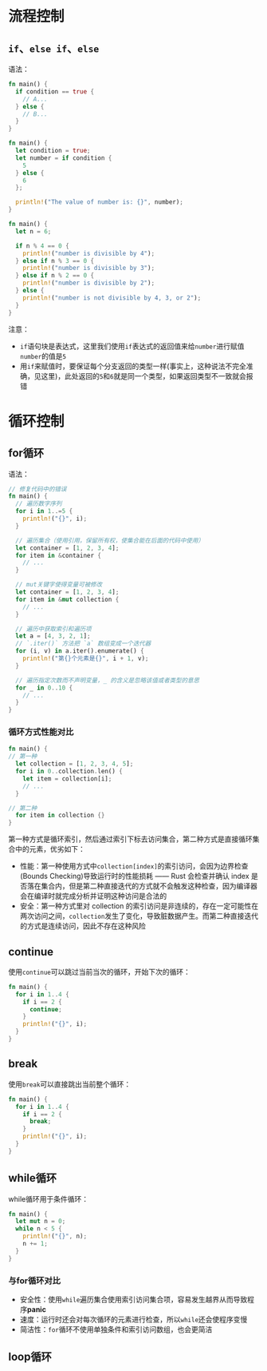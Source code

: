 # 流程控制

## `if`、`else if`、`else`

语法：

```rust
fn main() {
  if condition == true {
    // A...
  } else {
    // B...
  }
}

fn main() {
  let condition = true;
  let number = if condition {
    5
  } else {
    6
  };

  println!("The value of number is: {}", number);
}

fn main() {
  let n = 6;

  if n % 4 == 0 {
    println!("number is divisible by 4");
  } else if n % 3 == 0 {
    println!("number is divisible by 3");
  } else if n % 2 == 0 {
    println!("number is divisible by 2");
  } else {
    println!("number is not divisible by 4, 3, or 2");
  }
}
```

注意：

- `if`语句块是表达式，这里我们使用`if`表达式的返回值来给`number`进行赋值`number`的值是`5`
- 用`if`来赋值时，要保证每个分支返回的类型一样(事实上，这种说法不完全准确，见这里)，此处返回的`5`和`6`就是同一个类型，如果返回类型不一致就会报错

# 循环控制

## for循环

语法：

```rust
// 修复代码中的错误
fn main() {
  // 遍历数字序列
  for i in 1..=5 {
    println!("{}", i);
  }

  // 遍历集合（使用引用，保留所有权，使集合能在后面的代码中使用）
  let container = [1, 2, 3, 4];
  for item in &container {
    // ...
  }

  // mut关键字使得变量可被修改
  let container = [1, 2, 3, 4];
  for item in &mut collection {
    // ...
  }

  // 遍历中获取索引和遍历项
  let a = [4, 3, 2, 1];
  // `.iter()` 方法把 `a` 数组变成一个迭代器
  for (i, v) in a.iter().enumerate() {
    println!("第{}个元素是{}", i + 1, v);
  }

  // 遍历指定次数而不声明变量，_ 的含义是忽略该值或者类型的意思
  for _ in 0..10 {
    // ...
  }
}
```

### 循环方式性能对比

```rust
fn main() {
// 第一种
  let collection = [1, 2, 3, 4, 5];
  for i in 0..collection.len() {
    let item = collection[i];
    // ...
  }

// 第二种
  for item in collection {}
}
```

第一种方式是循环索引，然后通过索引下标去访问集合，第二种方式是直接循环集合中的元素，优劣如下：

- 性能：第一种使用方式中`collection[index]`的索引访问，会因为边界检查(Bounds Checking)导致运行时的性能损耗 —— Rust 会检查并确认 index 是否落在集合内，但是第二种直接迭代的方式就不会触发这种检查，因为编译器会在编译时就完成分析并证明这种访问是合法的
- 安全：第一种方式里对 collection 的索引访问是非连续的，存在一定可能性在两次访问之间，`collection`发生了变化，导致脏数据产生。而第二种直接迭代的方式是连续访问，因此不存在这种风险

## continue

使用`continue`可以跳过当前当次的循环，开始下次的循环：

```rust
fn main() {
  for i in 1..4 {
    if i == 2 {
      continue;
    }
    println!("{}", i);
  }
}
```

## break

使用`break`可以直接跳出当前整个循环：

```rust
fn main() {
  for i in 1..4 {
    if i == 2 {
      break;
    }
    println!("{}", i);
  }
}
```
## while循环
while循环用于条件循环：
```rust
fn main() {
  let mut n = 0;
  while n < 5 {
    println!("{}", n);
    n += 1;
  }
}
```
### 与for循环对比
- 安全性：使用`while`遍历集合使用索引访问集合项，容易发生越界从而导致程序**panic**
- 速度：运行时还会对每次循环的元素进行检查，所以`while`还会使程序变慢
- 简洁性：`for`循环不使用单独条件和索引访问数组，也会更简洁
## loop循环